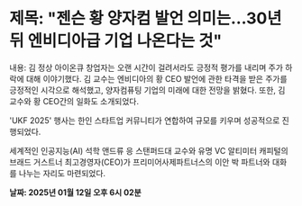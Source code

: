 # **제목: "젠슨 황 양자컴 발언 의미는…30년 뒤 엔비디아급 기업 나온다는 것"**

  내용: 김 정상 아이온큐 창업자는 오랜 시간이 걸려서라도 긍정적 평가를 내리며 주가 하락에 대해 이야기했다. 김 교수는 엔비디아의 황 CEO 발언에 관한 타격을 받은 주가를 긍정적인 시각으로 해석했고, 양자컴퓨팅 기업의 미래에 대한 전망을 밝혔다. 또한, 김 교수와 황 CEO간의 일화도 소개되었다.

'UKF 2025' 행사는 한인 스타트업 커뮤니티가 연합하여 규모를 키우며 성공적으로 진행되었다.

세계적인 인공지능(AI) 석학 앤드류 응 스탠퍼드대 교수와 유명 VC 알티미터 캐피털의 브래드 거스트너 최고경영자(CEO)가 프리미어사제파트너스의 이안 박 파트너와 대화를 나누는 자리도 마련되었다.

  **날짜: 2025년 01월 12일 오후 6시 02분**